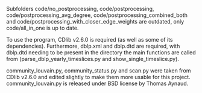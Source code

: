 Subfolders code/no_postprocessing, code/postprocessing, code/postprocessing_avg_degree, code/postprocessing_combined_both and code/postprocessing_with_closer_edge_weights are outdated, only code/all_in_one is up to date.

To use the program, CDlib v2.6.0 is required (as well as some of its dependencies).
Furthermore, dblp.xml and dblp.dtd are required, with dblp.dtd needing to be present in the directory the main functions are called from (parse_dblp_yearly_timeslices.py and show_single_timeslice.py).

community_louvain.py, community_status.py and scan.py were taken from CDlib v2.6.0 and edited slightly to make them more usable for this project. 
community_louvain.py is released under BSD license by Thomas Aynaud.
